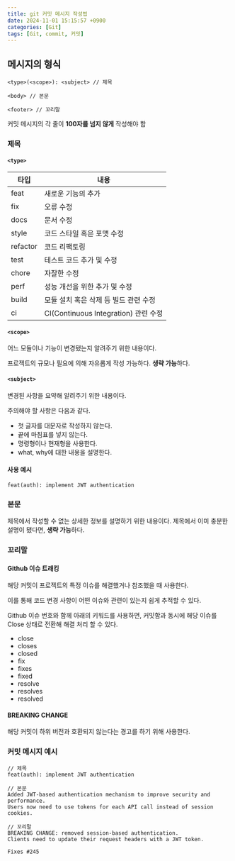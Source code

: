 ```yaml
---
title: git 커밋 메시지 작성법
date: 2024-11-01 15:15:57 +0900
categories: [Git]
tags: [Git, commit, 커밋]
---
```


## **메시지의 형식**

```
<type>(<scope>): <subject> // 제목

<body> // 본문

<footer> // 꼬리말
```

커밋 메시지의 각 줄이 **100자를 넘지 않게** 작성해야 함

### **제목**

#### **`<type>`**

| 타입     | 내용                                  |
| -------- | ------------------------------------- |
| feat     | 새로운 기능의 추가                    |
| fix      | 오류 수정                             |
| docs     | 문서 수정                             |
| style    | 코드 스타일 혹은 포맷 수정            |
| refactor | 코드 리팩토링                         |
| test     | 테스트 코드 추가 및 수정              |
| chore    | 자잘한 수정                           |
| perf     | 성능 개선을 위한 추가 및 수정         |
| build    | 모듈 설치 혹은 삭제 등 빌드 관련 수정 |
| ci       | CI(Continuous Integration) 관련 수정  |

#### **`<scope>`**

어느 모듈이나 기능이 변경됐는지 알려주기 위한 내용이다.

프로젝트의 규모나 필요에 의해 자유롭게 작성 가능하다.
**생략 가능**하다.

#### **`<subject>`**

변경된 사항을 요약해 알려주기 위한 내용이다.

주의해야 할 사항은 다음과 같다.

- 첫 글자를 대문자로 작성하지 않는다.
- 끝에 마침표를 넣지 않는다.
- 명령형이나 현재형을 사용한다.
- what, why에 대한 내용을 설명한다.

#### **사용 예시**
`feat(auth): implement JWT authentication`

### **본문**

제목에서 작성할 수 없는 상세한 정보를 설명하기 위한 내용이다.
제목에서 이미 충분한 설명이 됐다면, **생략 가능**하다.

### **꼬리말**

#### **Github 이슈 트래킹**

해당 커밋이 프로젝트의 특정 이슈를 해결했거나 참조했을 때 사용한다.

이를 통해 코드 변경 사항이 어떤 이슈와 관련이 있는지 쉽게 추적할 수 있다.

Github 이슈 번호와 함께 아래의 키워드를 사용하면, 커밋함과 동시에 해당 이슈를 Close 상태로 전환해 해결 처리 할 수 있다.

- close
- closes
- closed
- fix
- fixes
- fixed
- resolve
- resolves
- resolved

#### **BREAKING CHANGE**

해당 커밋이 하위 버전과 호환되지 않는다는 경고를 하기 위해 사용한다.

### **커밋 메시지 예시**

```
// 제목
feat(auth): implement JWT authentication

// 본문
Added JWT-based authentication mechanism to improve security and performance. 
Users now need to use tokens for each API call instead of session cookies.

// 꼬리말
BREAKING CHANGE: removed session-based authentication.
Clients need to update their request headers with a JWT token.

Fixes #245
```
